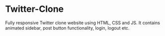 # Twitter-Clone
 Fully responsive Twitter clone website using HTML, CSS and JS. It contains animated sidebar, post button functionality, login, logout etc.
